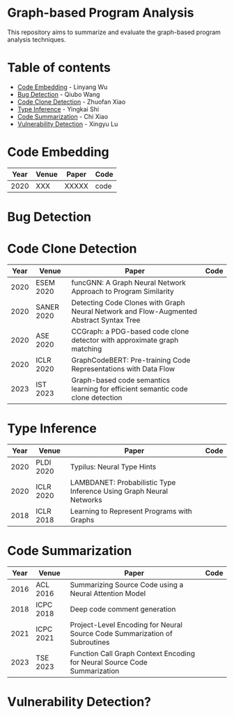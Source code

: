 # Graph-based Program Analysis

This repository aims to summarize and evaluate the graph-based program analysis techniques.

# Table of contents
- [Code Embedding](#code-embedding) - Linyang Wu
- [Bug Detection](#bug-detection) - Qiubo Wang
- [Code Clone Detection](#code-clone-detection) - Zhuofan Xiao
- [Type Inference](#type-inference) - Yingkai Shi
- [Code Summarization](#code-summarization) - Chi Xiao
- [Vulnerability Detection](#vulnerability-detection) - Xingyu Lu

# Code Embedding
| Year | Venue        | Paper                                                        | Code                                                         |
| ---- | ------------ | ------------------------------------------------------------ | ------------------------------------------------------------ |
| 2020 | XXX     | XXXXX                                   | code                          |                                                              |


# Bug Detection

# Code Clone Detection

| Year | Venue       | Paper                                                        | Code |
| ---- | ----------- | ------------------------------------------------------------ | ---- |
| 2020 | ESEM 2020   | funcGNN: A Graph Neural Network Approach to Program Similarity |      |
| 2020 | SANER  2020 | Detecting Code Clones with Graph Neural Network and Flow-Augmented Abstract Syntax Tree |      |
| 2020 | ASE 2020    | CCGraph: a PDG-based code clone detector with approximate graph matching |      |
| 2020 | ICLR 2020   | GraphCodeBERT: Pre-training Code Representations with Data Flow |      |
| 2023 | IST 2023    | Graph-based code semantics learning for efficient semantic code clone detection |      |


# Type Inference
| Year | Venue        | Paper                                                        | Code                                                         |
| ---- | ------------ | ------------------------------------------------------------ | ------------------------------------------------------------ |
| 2020 | PLDI 2020    | Typilus: Neural Type Hints                                   |                            |                                                              |
| 2020 | ICLR 2020    | LAMBDANET: Probabilistic Type Inference Using Graph Neural Networks |                     |                                                              | 
| 2018 | ICLR 2018    | Learning to Represent Programs with Graphs                   |                            |                                                              | 


# Code Summarization
| Year | Venue       | Paper                                                        | Code |
| ---- | ----------- | ------------------------------------------------------------ | ---- |
| 2016 | ACL   2016 | Summarizing Source Code using a Neural Attention Model |      |
| 2018 | ICPC  2018 | Deep code comment generation |      |
| 2021 | ICPC  2021 | Project-Level Encoding for Neural Source Code Summarization of Subroutines |      |
| 2023 | TSE   2023 | Function Call Graph Context Encoding for Neural Source Code Summarization |      |


# Vulnerability Detection?
